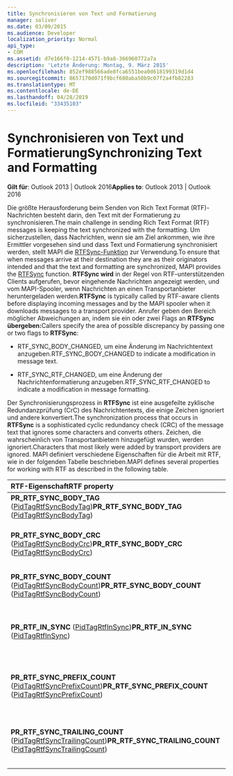 ```yaml
---
title: Synchronisieren von Text und Formatierung
manager: soliver
ms.date: 03/09/2015
ms.audience: Developer
localization_priority: Normal
api_type:
- COM
ms.assetid: d7e166f0-1214-4571-b9a8-366960772a7a
description: 'Letzte Änderung: Montag, 9. März 2015'
ms.openlocfilehash: 852ef988566ade8fca6551bea0d618199319d1d4
ms.sourcegitcommit: 8657170d071f9bcf680aba50b9c07f2a4fb82283
ms.translationtype: MT
ms.contentlocale: de-DE
ms.lasthandoff: 04/28/2019
ms.locfileid: "33435103"
---
```

# <a name="synchronizing-text-and-formatting"></a><span data-ttu-id="05a4d-103">Synchronisieren von Text und Formatierung</span><span class="sxs-lookup"><span data-stu-id="05a4d-103">Synchronizing Text and Formatting</span></span>

  
  
<span data-ttu-id="05a4d-104">**Gilt für**: Outlook 2013 | Outlook 2016</span><span class="sxs-lookup"><span data-stu-id="05a4d-104">**Applies to**: Outlook 2013 | Outlook 2016</span></span> 
  
<span data-ttu-id="05a4d-105">Die größte Herausforderung beim Senden von Rich Text Format (RTF)-Nachrichten besteht darin, den Text mit der Formatierung zu synchronisieren.</span><span class="sxs-lookup"><span data-stu-id="05a4d-105">The main challenge in sending Rich Text Format (RTF) messages is keeping the text synchronized with the formatting.</span></span> <span data-ttu-id="05a4d-106">Um sicherzustellen, dass Nachrichten, wenn sie am Ziel ankommen, wie ihre Ermittler vorgesehen sind und dass Text und Formatierung synchronisiert werden, stellt MAPI die [RTFSync-Funktion](rtfsync.md) zur Verwendung.</span><span class="sxs-lookup"><span data-stu-id="05a4d-106">To ensure that when messages arrive at their destination they are as their originators intended and that the text and formatting are synchronized, MAPI provides the [RTFSync](rtfsync.md) function.</span></span> <span data-ttu-id="05a4d-107">**RTFSync wird** in der Regel von RTF-unterstützenden Clients aufgerufen, bevor eingehende Nachrichten angezeigt werden, und vom MAPI-Spooler, wenn Nachrichten an einen Transportanbieter heruntergeladen werden.</span><span class="sxs-lookup"><span data-stu-id="05a4d-107">**RTFSync** is typically called by RTF-aware clients before displaying incoming messages and by the MAPI spooler when it downloads messages to a transport provider.</span></span> <span data-ttu-id="05a4d-108">Anrufer geben den Bereich möglicher Abweichungen an, indem sie ein oder zwei Flags an **RTFSync übergeben:**</span><span class="sxs-lookup"><span data-stu-id="05a4d-108">Callers specify the area of possible discrepancy by passing one or two flags to **RTFSync**:</span></span>
  
- <span data-ttu-id="05a4d-109">RTF_SYNC_BODY_CHANGED, um eine Änderung im Nachrichtentext anzugeben.</span><span class="sxs-lookup"><span data-stu-id="05a4d-109">RTF_SYNC_BODY_CHANGED to indicate a modification in message text.</span></span>
    
- <span data-ttu-id="05a4d-110">RTF_SYNC_RTF_CHANGED, um eine Änderung der Nachrichtenformatierung anzugeben.</span><span class="sxs-lookup"><span data-stu-id="05a4d-110">RTF_SYNC_RTF_CHANGED to indicate a modification in message formatting.</span></span>
    
<span data-ttu-id="05a4d-111">Der Synchronisierungsprozess in **RTFSync** ist eine ausgefeilte zyklische Redundanzprüfung (CrC) des Nachrichtentexts, die einige Zeichen ignoriert und andere konvertiert.</span><span class="sxs-lookup"><span data-stu-id="05a4d-111">The synchronization process that occurs in **RTFSync** is a sophisticated cyclic redundancy check (CRC) of the message text that ignores some characters and converts others.</span></span> <span data-ttu-id="05a4d-112">Zeichen, die wahrscheinlich von Transportanbietern hinzugefügt wurden, werden ignoriert.</span><span class="sxs-lookup"><span data-stu-id="05a4d-112">Characters that most likely were added by transport providers are ignored.</span></span> <span data-ttu-id="05a4d-113">MAPI definiert verschiedene Eigenschaften für die Arbeit mit RTF, wie in der folgenden Tabelle beschrieben.</span><span class="sxs-lookup"><span data-stu-id="05a4d-113">MAPI defines several properties for working with RTF as described in the following table.</span></span> 
  
|<span data-ttu-id="05a4d-114">**RTF-Eigenschaft**</span><span class="sxs-lookup"><span data-stu-id="05a4d-114">**RTF property**</span></span>|<span data-ttu-id="05a4d-115">**Beschreibung**</span><span class="sxs-lookup"><span data-stu-id="05a4d-115">**Description**</span></span>|
|:-----|:-----|
|<span data-ttu-id="05a4d-116">**PR_RTF_SYNC_BODY_TAG** ([PidTagRtfSyncBodyTag](pidtagrtfsyncbodytag-canonical-property.md))</span><span class="sxs-lookup"><span data-stu-id="05a4d-116">**PR_RTF_SYNC_BODY_TAG** ([PidTagRtfSyncBodyTag](pidtagrtfsyncbodytag-canonical-property.md))</span></span>  <br/> |<span data-ttu-id="05a4d-117">Gibt den Anfang des tatsächlichen Nachrichtentexts an.</span><span class="sxs-lookup"><span data-stu-id="05a4d-117">Indicates the beginning of the real message text.</span></span>  <br/> |
|<span data-ttu-id="05a4d-118">**PR_RTF_SYNC_BODY_CRC** ([PidTagRtfSyncBodyCrc](pidtagrtfsyncbodycrc-canonical-property.md))</span><span class="sxs-lookup"><span data-stu-id="05a4d-118">**PR_RTF_SYNC_BODY_CRC** ([PidTagRtfSyncBodyCrc](pidtagrtfsyncbodycrc-canonical-property.md))</span></span>  <br/> |<span data-ttu-id="05a4d-119">Enthält das Ergebnis der zyklischen Redundanzüberprüfung des Nachrichtentexts.</span><span class="sxs-lookup"><span data-stu-id="05a4d-119">Contains the result of the cyclic redundancy check of the message text.</span></span>  <br/> |
|<span data-ttu-id="05a4d-120">**PR_RTF_SYNC_BODY_COUNT** ([PidTagRtfSyncBodyCount](pidtagrtfsyncbodycount-canonical-property.md))</span><span class="sxs-lookup"><span data-stu-id="05a4d-120">**PR_RTF_SYNC_BODY_COUNT** ([PidTagRtfSyncBodyCount](pidtagrtfsyncbodycount-canonical-property.md))</span></span>  <br/> |<span data-ttu-id="05a4d-121">Enthält die Anzahl der Zeichen in **PR_RTF_SYNC_BODY_CRC**.</span><span class="sxs-lookup"><span data-stu-id="05a4d-121">Contains the number of characters in **PR_RTF_SYNC_BODY_CRC**.</span></span>  <br/> |
|<span data-ttu-id="05a4d-122">**PR_RTF_IN_SYNC** ([PidTagRtfInSync](pidtagrtfinsync-canonical-property.md))</span><span class="sxs-lookup"><span data-stu-id="05a4d-122">**PR_RTF_IN_SYNC** ([PidTagRtfInSync](pidtagrtfinsync-canonical-property.md))</span></span>  <br/> |<span data-ttu-id="05a4d-123">Wird auf TRUE festgelegt, wenn der Nachrichtentext und die Formatierung synchronisiert wurden.</span><span class="sxs-lookup"><span data-stu-id="05a4d-123">Set to TRUE when the message text and formatting have been synchronized.</span></span>  <br/> |
|<span data-ttu-id="05a4d-124">**PR_RTF_SYNC_PREFIX_COUNT** ([PidTagRtfSyncPrefixCount](pidtagrtfsyncprefixcount-canonical-property.md))</span><span class="sxs-lookup"><span data-stu-id="05a4d-124">**PR_RTF_SYNC_PREFIX_COUNT** ([PidTagRtfSyncPrefixCount](pidtagrtfsyncprefixcount-canonical-property.md))</span></span>  <br/> |<span data-ttu-id="05a4d-125">Enthält die Anzahl der Nicht-Whitespace-Zeichen, die dem Nachrichtentext voraus waren.</span><span class="sxs-lookup"><span data-stu-id="05a4d-125">Contains the number of nonwhitespace characters that preceed the message text.</span></span>  <br/> |
|<span data-ttu-id="05a4d-126">**PR_RTF_SYNC_TRAILING_COUNT** ([PidTagRtfSyncTrailingCount](pidtagrtfsynctrailingcount-canonical-property.md))</span><span class="sxs-lookup"><span data-stu-id="05a4d-126">**PR_RTF_SYNC_TRAILING_COUNT** ([PidTagRtfSyncTrailingCount](pidtagrtfsynctrailingcount-canonical-property.md))</span></span>  <br/> |<span data-ttu-id="05a4d-127">Enthält die Anzahl der Nicht-Whitespace-Zeichen, die dem Nachrichtentext nachgestellt werden.</span><span class="sxs-lookup"><span data-stu-id="05a4d-127">Contains the number of nonwhitespace characters that trail the message text.</span></span>  <br/> |
   

